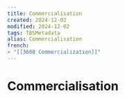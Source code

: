 ```yaml
---
title: Commercialisation
created: 2024-12-02
modified: 2024-12-02
tags: TBSMetadata
alias: Commercialisation
french:
- "[[3608 Commercialization]]"
---
```

# Commercialisation
